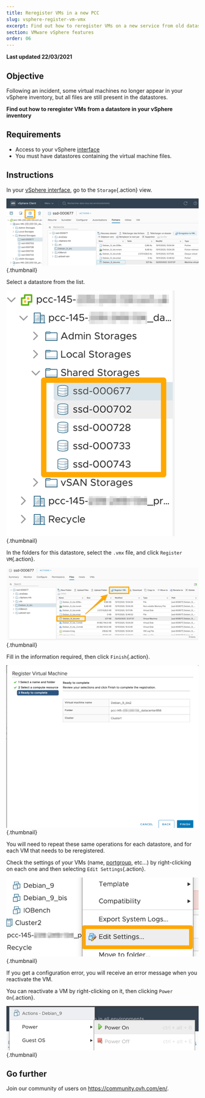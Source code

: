 ```yaml
---
title: Reregister VMs in a new PCC
slug: vsphere-register-vm-vmx
excerpt: Find out how to reregister VMs on a new service from old datastores
section: VMware vSphere features
order: 06
---
```


**Last updated 22/03/2021**

## Objective

Following an incident, some virtual machines no longer appear in your vSphere inventory, but all files are still present in the datastores.

**Find out how to reregister VMs from a datastore in your vSphere inventory**

## Requirements

- Access to your vSphere [interface](../login-vsphere-interface/)
- You must have datastores containing the virtual machine files.

## Instructions

In your [vSphere interface](../login-vsphere-interface/), go to the `Storage`{.action} view.

![storage view](images/restore-vm-01.png){.thumbnail}

Select a datastore from the list.

![select datastore](images/restore-vm-02.png){.thumbnail}

In the folders for this datastore, select the `.vmx` file, and click `Register VM`{.action}.

![reregister VM](images/restore-vm-03.png){.thumbnail}

Fill in the information required, then click `Finish`{.action}.

![enregistrer VM](images/restore-vm-04.png){.thumbnail}

You will need to repeat these same operations for each datastore, and for each VM that needs to be reregistered.

Check the settings of your VMs (name, [portgroup](../creation-vlan-vxlan/), etc...) by right-clicking on each one and then selecting `Edit Settings`{.action}.

![change](images/restore-vm-06.png){.thumbnail}

If you get a configuration error, you will receive an error message when you reactivate the VM.

You can reactivate a VM by right-clicking on it, then clicking `Power On`{.action}.

![enregistrer VM](images/restore-vm-05.png){.thumbnail}

## Go further

Join our community of users on <https://community.ovh.com/en/>.
